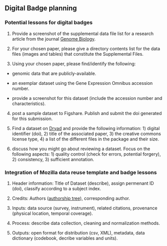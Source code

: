 ## Digital Badge planning

### Potential lessons for digital badges

1. Provide a screenshot of the supplemental data file list for a research article from the journal [Genome Biology](https://genome.cshlp.org/).

2. For your chosen paper, please give a directory contents list for the data files (images and tables) that constitute the Supplemental Files.

3. Using your chosen paper, please find/identify the following: 

* genomic data that are publicly-available.

* an exemplar dataset using the Gene Expression Omnibus accession number.

* provide a screenshot for this dataset (include the accession number and characteristics).


4. post a sample dataset to Figshare. Publish and submit the doi generated for this submission.


5. Find a dataset on [Dryad](https://datadryad.org/) and provide the following information: 1) digital identifier (doi), 2) title of the associated paper, 3) the creative commons license type, 4) a list of the different files in the package and their size.


6. discuss how you might go about reviewing a dataset. Focus on the following aspects: 1) quality control (check for errors, potential forgery), 2) consistency, 3) sufficient annotation.


### Integration of Mozilla data reuse template and badge lessons

1) Header information: Title of Dataset (describe), assign permenant ID (doi), classify according to a subject index.

2) Credits: Authors ([authorship tree](https://figshare.com/articles/The_Authorship_Tree/4731913)), corresponding author. 

3) Inputs: data source (survey, instrument), related citations, provenance (physical location, temporal coverage).

4) Process: describe data collection, cleaning and normalization methods.

5) Outputs: open format for distribution (csv, XML), metadata, data dictionary (codebook, decribe variables and units).

